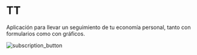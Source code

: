# TT

Aplicación para llevar un seguimiento de tu economía personal, tanto con formularios como con gráficos.

![subscription_button](https://cloud.githubusercontent.com/assets/3493236/19128220/b522b094-8b42-11e6-991a-83ecee8da529.png)
